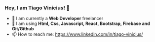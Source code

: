 ### Hey, I am Tiago Vinícius! 👋
- 📖 I am currently a **Web Developer** freelancer
- 🌱 I am using **Html, Css, Javascript, React, Bootstrap, Firebase and Git/Github**
- 📫 How to reach me: https://www.linkedin.com/in/tiago-vinicius/

